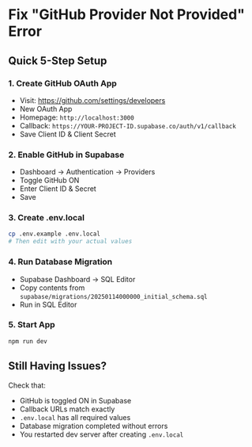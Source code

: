 # Fix "GitHub Provider Not Provided" Error

## Quick 5-Step Setup

### 1. Create GitHub OAuth App
- Visit: https://github.com/settings/developers
- New OAuth App
- Homepage: `http://localhost:3000`
- Callback: `https://YOUR-PROJECT-ID.supabase.co/auth/v1/callback`
- Save Client ID & Client Secret

### 2. Enable GitHub in Supabase
- Dashboard → Authentication → Providers
- Toggle GitHub ON
- Enter Client ID & Secret
- Save

### 3. Create .env.local
```bash
cp .env.example .env.local
# Then edit with your actual values
```

### 4. Run Database Migration
- Supabase Dashboard → SQL Editor
- Copy contents from `supabase/migrations/20250114000000_initial_schema.sql`
- Run in SQL Editor

### 5. Start App
```bash
npm run dev
```

## Still Having Issues?

Check that:
- GitHub is toggled ON in Supabase
- Callback URLs match exactly
- `.env.local` has all required values
- Database migration completed without errors
- You restarted dev server after creating `.env.local`
